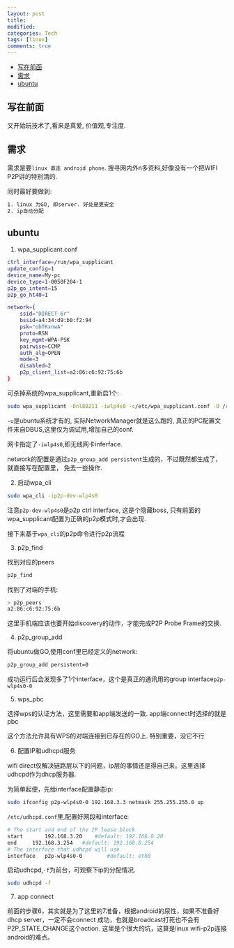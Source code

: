 ```yaml
---
layout: post
title:
modified:
categories: Tech
tags: [linux]
comments: true
---
```


<!-- TOC -->

- [写在前面](#写在前面)
- [需求](#需求)
- [ubuntu](#ubuntu)

<!-- /TOC -->

## 写在前面

又开始玩技术了,看来是真爱, 价值观,专注度.

## 需求

需求是要`linux 直连 android phone`. 搜寻网内外n多资料,好像没有一个把WIFI P2P讲的特别清的.

同时最好要做到:
```sh
1. linux 为GO, 即server. 好处是更安全
2. ip自动分配
```

## ubuntu
1. wpa_supplicant.conf
```sh
ctrl_interface=/run/wpa_supplicant
update_config=1
device_name=My-pc
device_type=1-0050F204-1
p2p_go_intent=15
p2p_go_ht40=1

network={
	ssid="DIRECT-6r"
	bssid=a4:34:d9:b0:f2:94
	psk="obTKxnwA"
	proto=RSN
	key_mgmt=WPA-PSK
	pairwise=CCMP
	auth_alg=OPEN
	mode=3
	disabled=2
	p2p_client_list=a2:86:c6:92:75:6b
}
```
可杀掉系统的wpa_supplicant,重新启1个:
```sh
sudo wpa_supplicant -Dnl80211 -iwlp4s0 -c/etc/wpa_supplicant.conf -O /run/wpa_supplicant -u
```
`-u`是ubuntu系统才有的, 实际NetworkManager就是这么跑的, 真正的PC配置文件来自DBUS,这里仅为调试用,增加自己的conf.

网卡指定了`-iwlp4s0`,即无线网卡inferface.

network的配置是通过`p2p_group_add persistent`生成的，不过既然都生成了，就直接写在配置里，
免去一些操作.

2. 启动wpa_cli
```sh
sudo wpa_cli -ip2p-dev-wlp4s0
``` 
注意`p2p-dev-wlp4s0`是p2p ctrl interface, 这是个隐藏boss, 只有前面的wpa_supplicant配置为正确的p2p模式时,才会出现.

接下来基于`wpa_cli`的p2p命令进行p2p流程

3. p2p_find

找到对应的peers
```sh
p2p_find
```
找到了对端的手机:
```sh
> p2p_peers
a2:86:c6:92:75:6b
```
这里手机端应该也要开始discovery的动作，才能完成P2P Probe Frame的交换.

4. p2p_group_add


将ubuntu做GO,使用conf里已经定义的network:

```sh
p2p_group_add persistent=0
```
成功运行后会发现多了1个interface，这个是真正的通讯用的group interface`p2p-wlp4s0-0`

5. wps_pbc 

选择wps的认证方法，这里需要和app端发送的一致.  app端connect时选择的就是pbc

这个方法允许具有WPS的对端连接到已存在的GO上. 特别重要，没它不行

6. 配置IP和udhcpd服务

wifi direct仅解决链路层以下的问题，ip层的事情还是得自己来。这里选择udhcpd作为dhcp服务器.

为简单起便，先给interface配置静态ip:
```sh
sudo ifconfig p2p-wlp4s0-0 192.168.3.3 netmask 255.255.255.0 up
```
`/etc/udhcpd.conf`里,配置好网段和interface:
```sh
# The start and end of the IP lease block
start		192.168.3.20	#default: 192.168.0.20
end		192.168.3.254	#default: 192.168.0.254
# The interface that udhcpd will use
interface	p2p-wlp4s0-0		#default: eth0
```
启动udhcpd,`-f`为前台，可观察下ip的分配情况.
```sh
sudo udhcpd -f
```

7. app connect

前面的步骤6，其实就是为了这里的7准备，根据android的尿性，如果不准备好dhcp server，一定不会connect 成功，也就是broadcast打死也不会有P2P_STATE_CHANGE这个action. 这里是个很大的坑，这算是linux wifi-p2p连接android的难点。

 



